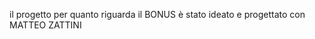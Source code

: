<!-- <img src="" alt=""> -->
il progetto per quanto riguarda il BONUS è stato ideato e progettato con MATTEO ZATTINI
